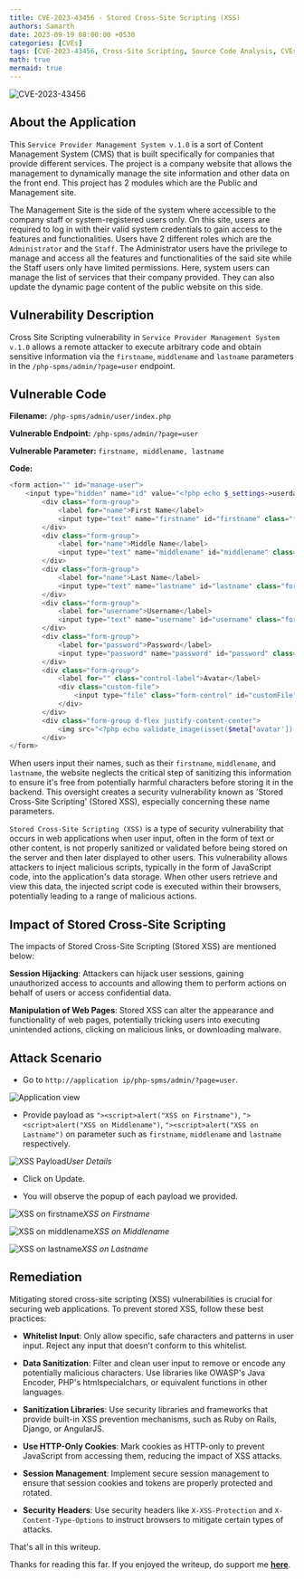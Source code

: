 ```yaml
---
title: CVE-2023-43456 - Stored Cross-Site Scripting (XSS)
authors: Samarth
date: 2023-09-19 08:00:00 +0530
categories: [CVEs]
tags: [CVE-2023-43456, Cross-Site Scripting, Source Code Analysis, CVEs]
math: true
mermaid: true
---
```


![CVE-2023-43456](/assets/images/CVE/CVE-2023-43456/banner.png)

## About the Application

This `Service Provider Management System v.1.0` is a sort of Content Management System (CMS) that is built specifically for companies that provide different services. The project is a company website that allows the management to dynamically manage the site information and other data on the front end. This project has 2 modules which are the Public and Management site.

The Management Site is the side of the system where accessible to the company staff or system-registered users only. On this site, users are required to log in with their valid system credentials to gain access to the features and functionalities. Users have 2 different roles which are the `Administrator` and the `Staff`. The Administrator users have the privilege to manage and access all the features and functionalities of the said site while the Staff users only have limited permissions. Here, system users can manage the list of services that their company provided. They can also update the dynamic page content of the public website on this side.

## Vulnerability Description 

Cross Site Scripting vulnerability in `Service Provider Management System v.1.0` allows a remote attacker to execute arbitrary code and obtain sensitive information via the `firstname`, `middlename` and `lastname` parameters in the `/php-spms/admin/?page=user` endpoint.

## Vulnerable Code

<b>Filename:</b> `/php-spms/admin/user/index.php`

<b>Vulnerable Endpoint:</b> `/php-spms/admin/?page=user`

<b>Vulnerable Parameter:</b> `firstname, middlename, lastname`

<b>Code:</b>

```php
<form action="" id="manage-user">	
	<input type="hidden" name="id" value="<?php echo $_settings->userdata('id') ?>">
		<div class="form-group">
			<label for="name">First Name</label>
			<input type="text" name="firstname" id="firstname" class="form-control" value="<?php echo isset($meta['firstname']) ? $meta['firstname']: '' ?>" required>
		</div>
		<div class="form-group">
			<label for="name">Middle Name</label>
			<input type="text" name="middlename" id="middlename" class="form-control" value="<?php echo isset($meta['middlename']) ? $meta['middlename']: '' ?>">
		</div>
		<div class="form-group">
			<label for="name">Last Name</label>
			<input type="text" name="lastname" id="lastname" class="form-control" value="<?php echo isset($meta['lastname']) ? $meta['lastname']: '' ?>" required>
		</div>
		<div class="form-group">
			<label for="username">Username</label>
			<input type="text" name="username" id="username" class="form-control" value="<?php echo isset($meta['username']) ? $meta['username']: '' ?>" required  autocomplete="off">
		</div>
		<div class="form-group">
			<label for="password">Password</label>
			<input type="password" name="password" id="password" class="form-control" value="" autocomplete="off"><small><i>Leave this blank if you dont want to change the password.</i></small>
		</div>
		<div class="form-group">
			<label for="" class="control-label">Avatar</label>
			<div class="custom-file">
				<input type="file" class="form-control" id="customFile" name="img" onchange="displayImg(this,$(this))" accept="image/png, image/jpeg">
			</div>
		</div>
		<div class="form-group d-flex justify-content-center">
			<img src="<?php echo validate_image(isset($meta['avatar']) ? $meta['avatar'] :'') ?>" alt="" id="cimg" class="img-fluid img-thumbnail">
		</div>
</form>
```

When users input their names, such as their `firstname`, `middlename`, and `lastname`, the website neglects the critical step of sanitizing this information to ensure it's free from potentially harmful characters before storing it in the backend. This oversight creates a security vulnerability known as 'Stored Cross-Site Scripting' (Stored XSS), especially concerning these name parameters.


`Stored Cross-Site Scripting (XSS)` is a type of security vulnerability that occurs in web applications when user input, often in the form of text or other content, is not properly sanitized or validated before being stored on the server and then later displayed to other users. This vulnerability allows attackers to inject malicious scripts, typically in the form of JavaScript code, into the application's data storage. When other users retrieve and view this data, the injected script code is executed within their browsers, potentially leading to a range of malicious actions.

## Impact of Stored Cross-Site Scripting

The impacts of Stored Cross-Site Scripting (Stored XSS) are mentioned below:

<b>Session Hijacking</b>: Attackers can hijack user sessions, gaining unauthorized access to accounts and allowing them to perform actions on behalf of users or access confidential data.

<b>Manipulation of Web Pages</b>: Stored XSS can alter the appearance and functionality of web pages, potentially tricking users into executing unintended actions, clicking on malicious links, or downloading malware.

## Attack Scenario

- Go to `http://application ip/php-spms/admin/?page=user`.

![Application view](/assets/images/CVE/CVE-2023-43456/1.png)

- Provide payload as `"><script>alert("XSS on Firstname")`, `"><script>alert("XSS on Middlename")`, `"><script>alert("XSS on Lastname")` on parameter such as `firstname`, `middlename` and `lastname` respectively.

![XSS Payload](/assets/images/CVE/CVE-2023-43456/2.png)*User Details*

- Click on Update.

- You will observe the popup of each payload we provided.

![XSS on firstname](/assets/images/CVE/CVE-2023-43456/3.png)*XSS on Firstname*

![XSS on middlename](/assets/images/CVE/CVE-2023-43456/4.png)*XSS on Middlename*

![XSS on lastname](/assets/images/CVE/CVE-2023-43456/5.png)*XSS on Lastname*

## Remediation

Mitigating stored cross-site scripting (XSS) vulnerabilities is crucial for securing web applications. To prevent stored XSS, follow these best practices:

- <b>Whitelist Input</b>: Only allow specific, safe characters and patterns in user input. Reject any input that doesn't conform to this whitelist.

- <b>Data Sanitization</b>: Filter and clean user input to remove or encode any potentially malicious characters. Use libraries like OWASP's Java Encoder, PHP's htmlspecialchars, or equivalent functions in other languages.

- <b>Sanitization Libraries</b>: Use security libraries and frameworks that provide built-in XSS prevention mechanisms, such as Ruby on Rails, Django, or AngularJS.

- <b>Use HTTP-Only Cookies</b>: Mark cookies as HTTP-only to prevent JavaScript from accessing them, reducing the impact of XSS attacks.

- <b>Session Management</b>: Implement secure session management to ensure that session cookies and tokens are properly protected and rotated.

- <b>Security Headers</b>: Use security headers like `X-XSS-Protection` and `X-Content-Type-Options` to instruct browsers to mitigate certain types of attacks.

That's all in this writeup.

Thanks for reading this far. If you enjoyed the writeup, do support me [__here__](https://www.buymeacoffee.com/h4xplo1t).
